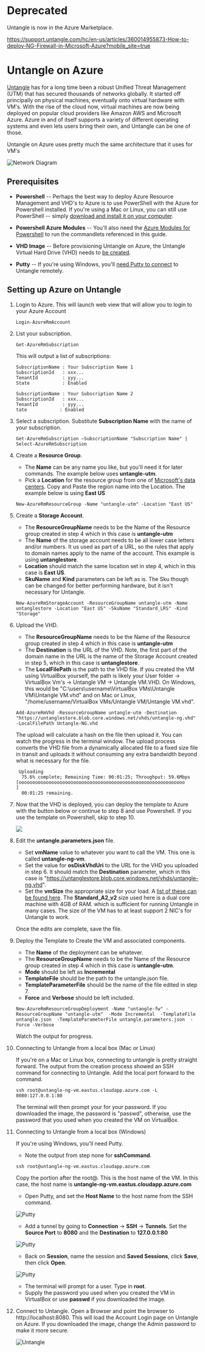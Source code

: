 # Deprecated

Untangle is now in the Azure Marketplace.

https://support.untangle.com/hc/en-us/articles/360014955873-How-to-deploy-NG-Firewall-in-Microsoft-Azure?mobile_site=true



Untangle on Azure
===

[Untangle](http://www.untangle.com) has for a long time been a robust Unified Threat Management (UTM) that has secured thousands of networks globally. It started off principally on physical machines, eventually onto virtual hardware with VM's. With the rise of the cloud now, virtual machines are now being deployed on popular cloud providers like Amazon AWS and Microsoft Azure. Azure in and of itself supports a variety of different operating systems and even lets users bring their own, and Untangle can be one of those.

Untangle on Azure uses pretty much the same architecture that it uses for VM's 	

![Network Diagram](images/untangle.png)

## Prerequisites

* **Powershell** -- Perhaps the best way to deploy Azure Resource Management and VHD's to Azure is to use PowerShell with the Azure for Powershell installed. If you're using a Mac or Linux, you can still use PowerShell -- simply [download and install it on your computer](http://www.howtogeek.com/267858/how-to-install-microsoft-powershell-on-linux-or-os-x/).

* **Powershell Azure Modules** -- You'll also need the [Azure Modules for Powershell](https://docs.microsoft.com/en-us/powershell/azureps-cmdlets-docs/) to run the commandlets referenced in this guide.

* **VHD Image** -- Before provisioning Untangle on Azure, the Untangle Virtual Hard Drive (VHD) needs to [be created](./create-untangle-vm.md).

* **Putty** -- If you're using Windows, you'll [need Putty to connect](http://www.chiark.greenend.org.uk/~sgtatham/putty/download.html) to Untangle remotely.


## Setting up Azure on Untangle

1. Login to Azure. This will launch web view that will allow you to login to your Azure Account

	````
	Login-AzureRmAccount
	````

1. List your subscription.

	````
	Get-AzureRmSubscription
	````

	This will output a list of subscriptions:

	````
	SubscriptionName : Your Subscription Name 1
	SubscriptionId   : xxx...
	TenantId         : yyy...
	State            : Enabled

	SubscriptionName : Your Subscription Name 2
	SubscriptionId   : xxx...
	TenantId         : yyy...
	tate            : Enabled
	````

1. Select a subscription. Substitute **Subscription Name** with the name of your subscription.

	````
	Get-AzureRmSubscription –SubscriptionName "Subscription Name" | Select-AzureRmSubscription
	````

1. Create a **Resource Group**. 

	* The **Name** can be any name you like, but you'll need it for later commands. The example below uses **untangle-utm**.
	* Pick a **Location** for the resource group from one of [Microsoft's data centers](https://azure.microsoft.com/en-us/regions/). Copy and Paste the region name into the Location. The example below is using **East US**

	````
	New-AzureRmResourceGroup -Name "untangle-utm" -Location "East US"
	````

1. Create a **Storage Account**.

	* The **ResourceGroupName** needs to be the Name of the Resource group created in step 4 which in this case is **untangle-utm**
	* The **Name** of the storage account needs to be all lower case letters and/or numbers. It us used as part of a URL, so the rules that apply to domain names apply to the name of the account. This example is using **untanglestore**.
	* **Location** should match the same location set in step 4, which in this case is **East US**.
	* **SkuName** and **Kind** parameters can be left as is. The Sku though can be changed for better performing hardware, but it isn't necessary for Untangle.

	````
	New-AzureRmStorageAccount -ResourceGroupName untangle-utm -Name untanglestore -Location "East US" -SkuName "Standard_LRS" -Kind "Storage"
	````

1. Upload the VHD.

	* The **ResourceGroupName** needs to be the Name of the Resource group created in step 4 which in this case is **untangle-utm**
	* The **Destination** is the URL of the VHD. Note, the first part of the domain name in the URL is the name of the Storage Account created in step 5, which in this case is **untanglestore**.
	* The **LocalFilePath** is the path to the VHD file. If you created the VM using VirtualBox yourself, the path is likely your User folder -> VirtualBox Vm's -> Untangle VM -> Untangle VM.VHD. On Windows, this would be "C:\users\username\VirtualBox VMs\Untangle VM\Untangle VM.vhd" and on Mac or Linux, "/home/username/VirtualBox VMs/Untangle VM/Untangle VM.vhd".
	
	````
	Add-AzureRmVhd -ResourceGroupName untangle-utm -Destination "https://untanglestore.blob.core.windows.net/vhds/untangle-ng.vhd" -LocalFilePath Untangle-NG.vhd
	````

	The upload will calculate a hash on the file then upload it. You can watch the progress in the terminal window. The upload process converts the VHD file from a dynamically allocated file to a fixed size file in transit and uploads it without consuming any extra bandwidth beyond what is necessary for the file. 

	````
	 Uploading
  	  75.6% complete; Remaining Time: 00:01:25; Throughput: 59.6Mbps
    [ooooooooooooooooooooooooooooooooooooooooooooooooooooooooooooo                                ]
  	  00:01:25 remaining.
	````

1. Now that the VHD is deployed, you can deploy the template to Azure with the button below or continue to step 8 and use Powershell. If you use the template on Powershell, skip to step 10.

	<a href="https://portal.azure.com/#create/Microsoft.Template/uri/https%3A%2F%2Fraw.githubusercontent.com%2Ftheonemule%2Funtangle-azure%2Fmaster%2Funtangle.json" target="_blank"><img src="http://azuredeploy.net/deploybutton.png"/></a>

1. Edit the **untangle.parameters.json** file.

	* Set **vmName** value to whatever you want to call the VM. This one is called **untangle-ng-vm**.
	* Set the value for **osDiskVhdUri** to the URL for the VHD you uploaded in step 6. It should match the **Destination** parameter, which in this case is "https://untanglestore.blob.core.windows.net/vhds/untangle-ng.vhd".
	* Set the **vmSize** the appropriate size for your load. A [list of these can be found here](https://docs.microsoft.com/en-us/azure/virtual-machines/virtual-machines-windows-sizes). The **Standard_A2_v2** size used here is a dual core machine with 4GB of RAM. which is sufficient for running Untangle in many cases. The size of the VM has to at least support 2 NIC's for Untangle to work.
	

	Once the edits are complete, save the file.

1. Deploy the Template to Create the VM and associated components. 

	* The **Name** of the deployment can be whatever.
	* The **ResourceGroupName** needs to be the Name of the Resource group created in step 4 which in this case is **untangle-utm**.
	* **Mode** should be left as **Incremental**
	* **TemplateFile** should be the path to the untangle.json file.
	* **TemplateParameterFile** should be the name of the file edited in step 7.
	* **Force** and **Verbose** should be left included.

	````	
	New-AzureRmResourceGroupDeployment -Name "untangle-fw" -ResourceGroupName "untangle-utm"  -Mode Incremental  -TemplateFile untangle.json  -TemplateParameterFile untangle.parameters.json  -Force -Verbose
	````

	Watch the output for progress.

1. Connecting to Untangle from a local box (Mac or Linux)

	If you're on a Mac or Linux box, connecting to untangle is pretty straight forward. The output from the creation process showed an SSH command for connecting to Untangle. Add the local port forward to the command.

	````
	ssh root@untangle-ng-vm.eastus.cloudapp.azure.com -L 8080:127.0.0.1:80
	````

	The terminal will then prompt your for your password. If you downloaded the image, the password is "passwd", otherwise, use the password that you used when you created the VM on VirtualBox.



1. Connecting to Untangle from a local box (Windows)

	If you're using Windows, you'll need Putty.

	 * Note the output from step none for **sshCommand**. 

	````
	ssh root@untangle-ng-vm.eastus.cloudapp.azure.com
	````

	Copy the portion after the root@. This is the host name of the VM. In this case, the host name is **untangle-ng-vm.eastus.cloudapp.azure.com**


	* Open Putty, and set the **Host Name** to the host name from the SSH command.

	![Putty](images/screenshot14.png)

	* Add a tunnel by going to **Connection** -> **SSH** -> **Tunnels**. Set the **Source Port** to **8080** and the **Destination** to **127.0.0.1:80**	

	![Putty](images/screenshot15.png)

	* Back on **Session**, name the session and **Saved Sessions**, click **Save**, then click **Open**.

	![Putty](images/screenshot16.png)

	* The terminal will prompt for a user. Type in **root**.
	* Supply the password you used when you created the VM in VirtualBox or use **passwd** if you downloaded the image.

1. Connect to Untangle. Open a Browser and point the browser to http://localhost:8080. This will load the Account Login page on Untangle on Azure. If you downloaded the image, change the Admin password to make it more secure.


	![Untangle](images/screenshot17.png)







